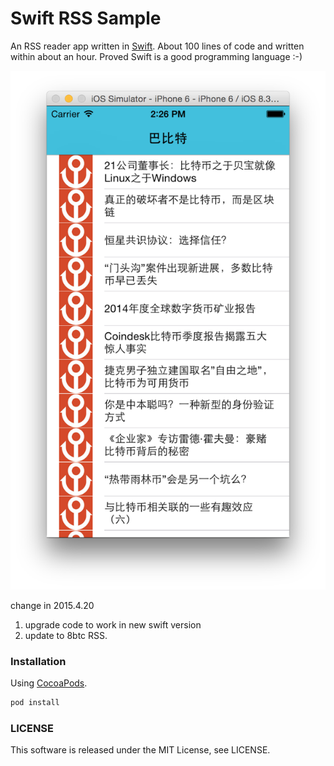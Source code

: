 
Swift RSS Sample
================

An RSS reader app written in [Swift](https://developer.apple.com/swift/). About 100 lines of code and written within about an hour. Proved Swift is a good programming language :-)

![Alt text](screenshot.png)
































change in 2015.4.20
1. upgrade code to work in new swift version
2. update to 8btc RSS.

### Installation

Using [CocoaPods](http://cocoapods.org). 

```sh
pod install
```

### LICENSE

This software is released under the MIT License, see LICENSE.